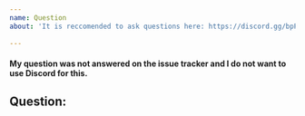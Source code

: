 ```yaml
--- 
name: Question 
about: 'It is reccomended to ask questions here: https://discord.gg/bpPUU48' 
 
--- 
```

 
<!-- Do you have a question? --> 
<!-- Join our Discord server for fast responses and latest news!--> 
<!-- 
    https://discord.gg/bpPUU48 
--> 
 
<!-- If you don't want to use Discord please check if your question was not answered already on issue tracker. --> 
<!--  
    https://github.com/KillahPotatoes/KP-Liberation/issues?q=is%3Aissue+label%3Aquestion 
 --> 
 
#### My question was not answered on the issue tracker and I do not want to use Discord for this. 
## Question: 
<!-- Ask your question here. --> 
